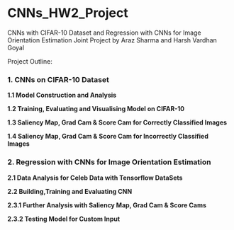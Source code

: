 # CNNs_HW2_Project

CNNs with CIFAR-10 Dataset and Regression with CNNs for Image Orientation Estimation
Joint Project by Araz Sharma and Harsh Vardhan Goyal

Project Outline:

### 1. CNNs on CIFAR-10 Dataset

**1.1 Model Construction and Analysis**

**1.2 Training, Evaluating and Visualising Model on CIFAR-10**

**1.3 Saliency Map, Grad Cam & Score Cam for Correctly Classified Images**

**1.4 Saliency Map, Grad Cam & Score Cam for Incorrectly Classified Images**

### 2. Regression with CNNs for Image Orientation Estimation 

**2.1 Data Analysis for Celeb Data with Tensorflow DataSets**

**2.2 Building,Training and Evaluating CNN**

**2.3.1 Further Analysis with Saliency Map, Grad Cam & Score Cams** 

**2.3.2 Testing Model for Custom Input**

